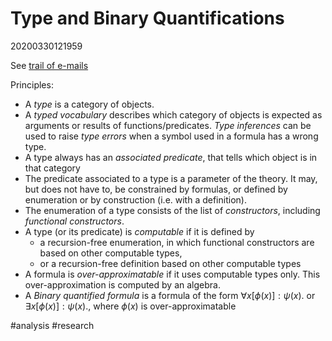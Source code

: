 Type and Binary Quantifications
=
20200330121959 

See [trail of e-mails](https://docs.google.com/document/d/1BDB8bp1zC6XUMshnoriQLCOQ2okF4vxZWVDOeqbFeXM/edit)

Principles:
* A _type_ is a category of objects.
* A _typed vocabulary_ describes which category of objects is expected as arguments or results of functions/predicates.  _Type inferences_ can be used to raise _type errors_ when a symbol used in a formula has a wrong type.
* A type always has an _associated predicate_, that tells which object is in that category
* The predicate associated to a type is a parameter of the theory. It may, but does not have to, be constrained by formulas, or defined by enumeration or by construction (i.e. with a definition).
* The enumeration of a type consists of the list of _constructors_, including _functional constructors_.
* A type (or its predicate) is _computable_ if it is defined by
    * a recursion-free enumeration, in which functional constructors are based on other computable types, 
    * or a recursion-free definition based on other computable types
* A formula is _over-approximatable_ if it uses computable types only.  This over-approximation is computed by an algebra.
* A _Binary quantified formula_ is a formula of the form $\forall x [\phi(x)]: \psi(x).$  or $\exists x [\phi(x)]: \psi(x).$, where $\phi(x)$ is over-approximatable

#analysis #research
